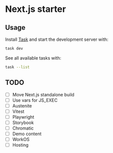 # Next.js starter

## Usage

Install [Task] and start the development server with:

[Task]: https://taskfile.dev/

```sh
task dev
```

See all available tasks with:

```sh
task --list
```

## TODO

- [ ] Move Next.js standalone build
- [ ] Use vars for JS_EXEC
- [ ] Austenite
- [ ] Vitest
- [ ] Playwright
- [ ] Storybook
- [ ] Chromatic
- [ ] Demo content
- [ ] WorkOS
- [ ] Hosting
